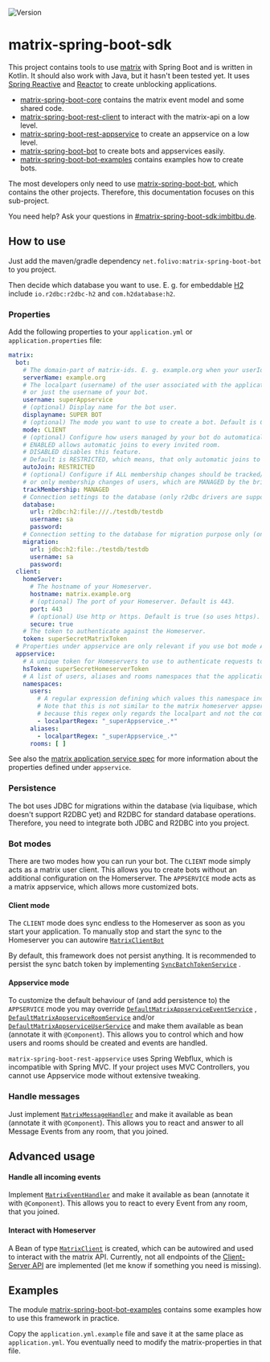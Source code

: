 ![Version](https://maven-badges.herokuapp.com/maven-central/net.folivo/matrix-spring-boot-bot/badge.svg)

# matrix-spring-boot-sdk

This project contains tools to use [matrix](https://matrix.org/) with Spring Boot and is written in Kotlin. It should
also work with Java, but it hasn't been tested yet. It uses [Spring Reactive](https://spring.io/reactive)
and [Reactor](https://projectreactor.io/) to create unblocking applications.

* [matrix-spring-boot-core](./matrix-spring-boot-core) contains the matrix event model and some shared code.
* [matrix-spring-boot-rest-client](./matrix-spring-boot-rest-client) to interact with the matrix-api on a low level.
* [matrix-spring-boot-rest-appservice](./matrix-spring-boot-rest-appservice) to create an appservice on a low level.
* [matrix-spring-boot-bot](./matrix-spring-boot-bot) to create bots and appservices easily.
* [matrix-spring-boot-bot-examples](./matrix-spring-boot-bot-examples) contains examples how to create bots.

The most developers only need to use [matrix-spring-boot-bot](./matrix-spring-boot-bot), which contains the other
projects. Therefore, this documentation focuses on this sub-project.

You need help? Ask your questions
in [#matrix-spring-boot-sdk:imbitbu.de](https://matrix.to/#/#matrix-spring-boot-sdk:imbitbu.de).

## How to use

Just add the maven/gradle dependency `net.folivo:matrix-spring-boot-bot` to you project.

Then decide which database you want to use. E. g. for embeddable [H2](h2database.com) include `io.r2dbc:r2dbc-h2`
and `com.h2database:h2`.

### Properties

Add the following properties to your `application.yml` or `application.properties` file:

```yaml
matrix:
  bot:
    # The domain-part of matrix-ids. E. g. example.org when your userIds look like @unicorn:example.org
    serverName: example.org
    # The localpart (username) of the user associated with the application service
    # or just the username of your bot.
    username: superAppservice
    # (optional) Display name for the bot user.
    displayname: SUPER BOT
    # (optional) The mode you want to use to create a bot. Default is CLIENT. The other is APPSERVICE.
    mode: CLIENT
    # (optional) Configure how users managed by your bot do automatically join rooms.
    # ENABLED allows automatic joins to every invited room.
    # DISABLED disables this feature.
    # Default is RESTRICTED, which means, that only automatic joins to serverName are allowed.
    autoJoin: RESTRICTED
    # (optional) Configure if ALL membership changes should be tracked/saved with help of MatrixAppserviceRoomService 
    # or only membership changes of users, which are MANAGED by the bridge. Default is ALL (no tracking/saving).
    trackMembership: MANAGED
    # Connection settings to the database (only r2dbc drivers are supported)
    database:
      url: r2dbc:h2:file:///./testdb/testdb
      username: sa
      password:
    # Connection setting to the database for migration purpose only (only jdbc drivers ar supported)
    migration:
      url: jdbc:h2:file:./testdb/testdb
      username: sa
      password:
  client:
    homeServer:
      # The hostname of your Homeserver.
      hostname: matrix.example.org
      # (optional) The port of your Homeserver. Default is 443.
      port: 443
      # (optional) Use http or https. Default is true (so uses https).
      secure: true
    # The token to authenticate against the Homeserver.
    token: superSecretMatrixToken
  # Properties under appservice are only relevant if you use bot mode APPSERVICE.
  appservice:
    # A unique token for Homeservers to use to authenticate requests to application services.
    hsToken: superSecretHomeserverToken
    # A list of users, aliases and rooms namespaces that the application service controls.
    namespaces:
      users:
        # A regular expression defining which values this namespace includes.
        # Note that this is not similar to the matrix homeserver appservice config,
        # because this regex only regards the localpart and not the complete matrix id.
        - localpartRegex: "_superAppservice_.*"
      aliases:
        - localpartRegex: "_superAppservice_.*"
      rooms: [ ]
```

See also the [matrix application service spec](https://matrix.org/docs/spec/application_service/r0.1.2#registration)
for more information about the properties defined under `appservice`.

### Persistence

The bot uses JDBC for migrations within the database (via liquibase, which doesn't support R2DBC yet) and R2DBC for
standard database operations. Therefore, you need to integrate both JDBC and R2DBC into you project.

### Bot modes

There are two modes how you can run your bot. The `CLIENT` mode simply acts as a matrix user client. This allows you to
create bots without an additional configuration on the Homerserver. The `APPSERVICE` mode acts as a matrix appservice,
which allows more customized bots.

#### Client mode

The `CLIENT` mode does sync endless to the Homeserver as soon as you start your application. To manually stop and start
the sync to the Homeserver you can
autowire [`MatrixClientBot`](./matrix-spring-boot-bot/src/main/kotlin/net/folivo/matrix/bot/client/MatrixClientBot.kt)

By default, this framework does not persist anything. It is recommended to persist the sync batch token by
implementing [`SyncBatchTokenService`](./matrix-spring-boot-rest-client/src/main/kotlin/net/folivo/matrix/restclient/api/sync/SyncBatchTokenService.kt)
.

#### Appservice mode

To customize the default behaviour of (and add persistence to) the `APPSERVICE` mode you may
override [`DefaultMatrixAppserviceEventService`](./matrix-spring-boot-bot/src/main/kotlin/net/folivo/matrix/bot/appservice/DefaultMatrixAppserviceEventService.kt)
,  [`DefaultMatrixAppserviceRoomService`](./matrix-spring-boot-bot/src/main/kotlin/net/folivo/matrix/bot/appservice/DefaultMatrixAppserviceRoomService.kt)
and/or [`DefaultMatrixAppserviceUserService`](./matrix-spring-boot-bot/src/main/kotlin/net/folivo/matrix/bot/appservice/DefaultMatrixAppserviceUserService.kt)
and make them available as bean (annotate it with `@Component`). This allows you to control which and how users and
rooms should be created and events are handled.

`matrix-spring-boot-rest-appservice` uses Spring Webflux, which is incompatible with Spring MVC. If your project uses
MVC Controllers, you cannot use Appservice mode without extensive tweaking.

### Handle messages

Just
implement [`MatrixMessageHandler`](./matrix-spring-boot-bot/src/main/kotlin/net/folivo/matrix/bot/event/MatrixMessageHandler.kt)
and make it available as bean (annotate it with `@Component`). This allows you to react and answer to all Message Events
from any room, that you joined.

## Advanced usage

#### Handle all incoming events

Implement [`MatrixEventHandler`](./matrix-spring-boot-bot/src/main/kotlin/net/folivo/matrix/bot/event/MatrixEventHandler.kt)
and make it available as bean (annotate it with `@Component`). This allows you to react to every Event from any room,
that you joined.

#### Interact with Homeserver

A Bean of
type [`MatrixClient`](./matrix-spring-boot-rest-client/src/main/kotlin/net/folivo/matrix/restclient/MatrixClient.kt) is
created, which can be autowired and used to interact with the matrix API. Currently, not all endpoints of
the [Client-Server API](https://matrix.org/docs/spec/client_server/r0.6.0) are implemented (let me know if something you
need is missing).

## Examples

The module [matrix-spring-boot-bot-examples](./matrix-spring-boot-bot-examples) contains some examples how to use this
framework in practice.

Copy the `application.yml.example` file and save it at the same place as `application.yml`. You eventually need to
modify the matrix-properties in that file.
